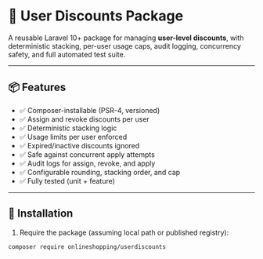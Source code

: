# 🎁 User Discounts Package

A reusable Laravel 10+ package for managing **user-level discounts**, with deterministic stacking, per-user usage caps, audit logging, concurrency safety, and full automated test suite.

---

## 📦 Features

- ✅ Composer-installable (PSR-4, versioned)
- ✅ Assign and revoke discounts per user
- ✅ Deterministic stacking logic
- ✅ Usage limits per user enforced
- ✅ Expired/inactive discounts ignored
- ✅ Safe against concurrent apply attempts
- ✅ Audit logs for assign, revoke, and apply
- ✅ Configurable rounding, stacking order, and cap
- ✅ Fully tested (unit + feature)

---

## 🔧 Installation

1. Require the package (assuming local path or published registry):

```bash
composer require onlineshopping/userdiscounts
